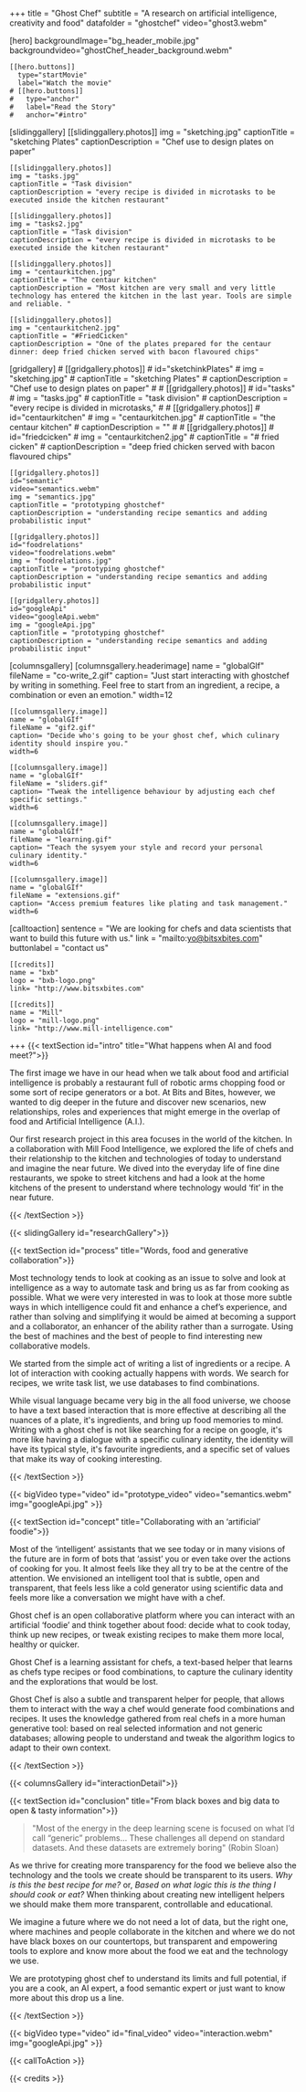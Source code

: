 +++
title = "Ghost Chef"
subtitle = "A research on artificial intelligence, creativity and food"
datafolder = "ghostchef"
video="ghost3.webm"

  [hero]
    backgroundImage="bg_header_mobile.jpg"
    backgroundvideo="ghostChef_header_background.webm"

    [[hero.buttons]]
      type="startMovie"
      label="Watch the movie"
    # [[hero.buttons]]
    #   type="anchor"
    #   label="Read the Story"
    #   anchor="#intro"

  [slidinggallery]
    [[slidinggallery.photos]]
    img = "sketching.jpg"
    captionTitle = "sketching Plates"
    captionDescription = "Chef use to design plates on paper"

    [[slidinggallery.photos]]
    img = "tasks.jpg"
    captionTitle = "Task division"
    captionDescription = "every recipe is divided in microtasks to be executed inside the kitchen restaurant"

    [[slidinggallery.photos]]
    img = "tasks2.jpg"
    captionTitle = "Task division"
    captionDescription = "every recipe is divided in microtasks to be executed inside the kitchen restaurant"

    [[slidinggallery.photos]]
    img = "centaurkitchen.jpg"
    captionTitle = "The centaur kitchen"
    captionDescription = "Most kitchen are very small and very little technology has entered the kitchen in the last year. Tools are simple and reliable. "

    [[slidinggallery.photos]]
    img = "centaurkitchen2.jpg"
    captionTitle = "#FriedCicken"
    captionDescription = "One of the plates prepared for the centaur dinner: deep fried chicken served with bacon flavoured chips"

  [gridgallery]
    # [[gridgallery.photos]]
    # id="sketchinkPlates"
    # img = "sketching.jpg"
    # captionTitle = "sketching Plates"
    # captionDescription = "Chef use to design plates on paper"
    #
    # [[gridgallery.photos]]
    # id="tasks"
    # img = "tasks.jpg"
    # captionTitle = "task division"
    # captionDescription = "every recipe is divided in microtasks,"
    #
    # [[gridgallery.photos]]
    # id="centaurkitchen"
    # img = "centaurkitchen.jpg"
    # captionTitle = "the centaur kitchen"
    # captionDescription = ""
    #
    # [[gridgallery.photos]]
    # id="friedcicken"
    # img = "centaurkitchen2.jpg"
    # captionTitle = "# fried cicken"
    # captionDescription = "deep fried chicken served with bacon flavoured chips"

    [[gridgallery.photos]]
    id="semantic"
    video="semantics.webm"
    img = "semantics.jpg"
    captionTitle = "prototyping ghostchef"
    captionDescription = "understanding recipe semantics and adding probabilistic input"

    [[gridgallery.photos]]
    id="foodrelations"
    video="foodrelations.webm"
    img = "foodrelations.jpg"
    captionTitle = "prototyping ghostchef"
    captionDescription = "understanding recipe semantics and adding probabilistic input"

    [[gridgallery.photos]]
    id="googleApi"
    video="googleApi.webm"
    img = "googleApi.jpg"
    captionTitle = "prototyping ghostchef"
    captionDescription = "understanding recipe semantics and adding probabilistic input"

  [columnsgallery]
    [columnsgallery.headerimage]
    name = "globalGIf"
    fileName = "co-write_2.gif"
    caption= "Just start interacting with ghostchef by writing in something. Feel free to start from an ingredient, a recipe, a combination or even an emotion."
    width=12

    [[columnsgallery.image]]
    name = "globalGIf"
    fileName = "gif2.gif"
    caption= "Decide who's going to be your ghost chef, which culinary identity should inspire you."
    width=6

    [[columnsgallery.image]]
    name = "globalGIf"
    fileName = "sliders.gif"
    caption= "Tweak the intelligence behaviour by adjusting each chef specific settings."
    width=6

    [[columnsgallery.image]]
    name = "globalGIf"
    fileName = "learning.gif"
    caption= "Teach the sysyem your style and record your personal culinary identity."
    width=6

    [[columnsgallery.image]]
    name = "globalGIf"
    fileName = "extensions.gif"
    caption= "Access premium features like plating and task management."
    width=6

  [calltoaction]
    sentence = "We are looking for chefs and data scientists that want to build this future with us."
    link = "mailto:yo@bitsxbites.com"
    buttonlabel = "contact us"

    [[credits]]
    name = "bxb"
    logo = "bxb-logo.png"
    link= "http://www.bitsxbites.com"

    [[credits]]
    name = "Mill"
    logo = "mill-logo.png"
    link= "http://www.mill-intelligence.com"
+++
{{< textSection id="intro" title="What happens when AI and food meet?">}}

The first image we have in our head when we talk about food and artificial intelligence is probably a restaurant full of robotic arms chopping food or some sort of recipe generators or a bot. At Bits and Bites, however, we wanted to dig deeper in the future and discover new scenarios, new relationships, roles and experiences that might emerge in the overlap of food and Artificial Intelligence (A.I.).

Our first research project in this area focuses in the world of the kitchen. In a collaboration with Mill Food Intelligence, we explored the life of chefs and their relationship to the kitchen and technologies of today to understand and imagine the near future. We dived into the everyday life of fine dine restaurants, we spoke to street kitchens and had a look at the home kitchens of the present to understand where technology would ‘fit’ in the near future.

{{< /textSection >}}

{{< slidingGallery id="researchGallery">}}

{{< textSection id="process" title="Words, food and generative collaboration">}}

Most technology tends to look at cooking as an issue to solve and look at intelligence as a way to automate task and bring us as far from cooking as possible. What we were very interested in was to look at those more subtle ways in which intelligence could fit and enhance a chef’s experience, and rather than solving and simplifying it would be aimed at becoming a support and a collaborator, an enhancer of the ability rather than a surrogate. Using the best of machines and the best of people to find interesting new collaborative models.

We started from the simple act of writing a list of ingredients or a recipe. A lot of interaction with cooking actually happens with words. We search for recipes, we write task list, we use databases to find combinations.

While visual language became very big in the all food universe, we choose to have a text based interaction that is more effective at describing all the nuances of a plate, it's ingredients, and bring up food memories to mind. Writing with a ghost chef is not like searching for a recipe on google, it's more like having a dialogue with a specific culinary identity, the identity will have its typical style, it's favourite ingredients, and a specific set of values that make its way of cooking interesting.

{{< /textSection >}}

{{< bigVideo type="video" id="prototype_video" video="semantics.webm" img="googleApi.jpg" >}}

{{< textSection id="concept" title="Collaborating with an ‘artificial’ foodie">}}

Most of the ‘intelligent’ assistants that we see today or in many visions of the future are in form of bots that ‘assist’ you or even take over the actions of cooking for you. It almost feels like they all try to be at the centre of the attention.  We envisioned an intelligent tool that is subtle, open and transparent, that feels less like a cold generator using scientific data and feels more like a conversation we might have with a chef.

Ghost chef is an open collaborative platform where you can interact with an artificial ‘foodie’ and think together about food: decide what to cook today, think up new recipes, or tweak existing recipes to make them more local, healthy or quicker.

Ghost Chef is a learning assistant for chefs, a text-based helper that learns as chefs type recipes or food combinations, to capture the culinary identity and the explorations that would be lost.

Ghost Chef is also a subtle and transparent helper for people, that allows them to interact with the way a chef would generate food combinations and recipes. It uses the knowledge gathered from real chefs in a more human generative tool: based on real selected information and not generic databases; allowing people to understand and tweak the algorithm logics to adapt to their own context.

{{< /textSection >}}

{{< columnsGallery id="interactionDetail">}}

{{< textSection id="conclusion" title="From black boxes and big data to open & tasty information">}}

> "Most of the energy in the deep learning scene is focused on what I’d call “generic” problems… These challenges all depend on standard datasets. And these datasets are extremely boring" (Robin Sloan)

As we thrive for creating more transparency for the food we believe also the technology and the tools we create should be transparent to its users. _Why is this the best recipe for me?_ or, _Based on what logic this is the thing I should cook or eat?_  When thinking about creating new intelligent helpers we should make them more transparent, controllable and educational.

We imagine a future where we do not need a lot of data, but the right one, where machines and people collaborate in the kitchen and where we do not have black boxes on our countertops, but transparent and empowering tools to explore and know more about the food we eat and the technology we use.

We are prototyping ghost chef to understand its limits and full potential, if you are a cook, an AI expert, a food semantic expert or just want to know more about this drop us a line.

{{< /textSection >}}

{{< bigVideo type="video" id="final_video" video="interaction.webm" img="googleApi.jpg" >}}

{{< callToAction >}}

{{< credits >}}
